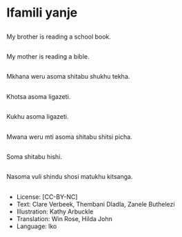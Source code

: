 # Ifamili yanje

##
My brother is reading a
school book.

##
My mother is reading a
bible.

##
Mkhana weru asoma
shitabu shukhu tekha.

##
Khotsa asoma ligazeti.

##
Kukhu asoma ligazeti.

##
Mwana weru mti asoma
shitabu shitsi picha.

##
Soma shitabu hishi.

##
Nasoma vuli shindu
shosi matukhu
kitsanga.

##
* License: [CC-BY-NC]
* Text: Clare Verbeek, Thembani Dladla, Zanele Buthelezi
* Illustration: Kathy Arbuckle
* Translation: Win Rose, Hilda John
* Language: lko
